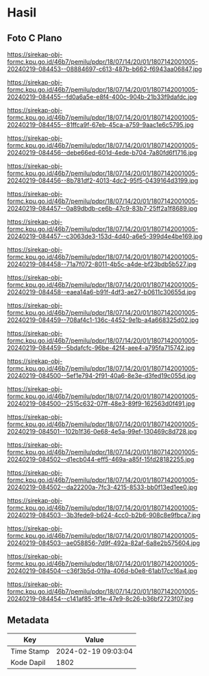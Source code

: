 # Hasil

## Foto C Plano

https://sirekap-obj-formc.kpu.go.id/46b7/pemilu/pdpr/18/07/14/20/01/1807142001005-20240219-084453--08884697-c613-487b-b662-f6943aa06847.jpg

https://sirekap-obj-formc.kpu.go.id/46b7/pemilu/pdpr/18/07/14/20/01/1807142001005-20240219-084455--fd0a6a5e-e8f4-400c-904b-21b33f9dafdc.jpg

https://sirekap-obj-formc.kpu.go.id/46b7/pemilu/pdpr/18/07/14/20/01/1807142001005-20240219-084455--81ffca9f-67eb-45ca-a759-9aac1e6c5795.jpg

https://sirekap-obj-formc.kpu.go.id/46b7/pemilu/pdpr/18/07/14/20/01/1807142001005-20240219-084456--debe66ed-601d-4ede-b704-7a80fd6f1716.jpg

https://sirekap-obj-formc.kpu.go.id/46b7/pemilu/pdpr/18/07/14/20/01/1807142001005-20240219-084456--8b781df2-4013-4dc2-95f5-0439164d3199.jpg

https://sirekap-obj-formc.kpu.go.id/46b7/pemilu/pdpr/18/07/14/20/01/1807142001005-20240219-084457--0a89dbdb-ce6b-47c9-83b7-25ff2a1f8689.jpg

https://sirekap-obj-formc.kpu.go.id/46b7/pemilu/pdpr/18/07/14/20/01/1807142001005-20240219-084457--c3063de3-153d-4d40-a6e5-399d4e4be169.jpg

https://sirekap-obj-formc.kpu.go.id/46b7/pemilu/pdpr/18/07/14/20/01/1807142001005-20240219-084458--71a7f072-8011-4b5c-a4de-bf23bdb5b527.jpg

https://sirekap-obj-formc.kpu.go.id/46b7/pemilu/pdpr/18/07/14/20/01/1807142001005-20240219-084458--eaea14a6-b91f-4df3-ae27-b0611c30655d.jpg

https://sirekap-obj-formc.kpu.go.id/46b7/pemilu/pdpr/18/07/14/20/01/1807142001005-20240219-084459--708af4c1-136c-4452-9e1b-a4a668325d02.jpg

https://sirekap-obj-formc.kpu.go.id/46b7/pemilu/pdpr/18/07/14/20/01/1807142001005-20240219-084459--5bdafcfc-96be-42f4-aee4-a795fa715742.jpg

https://sirekap-obj-formc.kpu.go.id/46b7/pemilu/pdpr/18/07/14/20/01/1807142001005-20240219-084500--5ef1e794-2f91-40a6-8e3e-d3fed19c055d.jpg

https://sirekap-obj-formc.kpu.go.id/46b7/pemilu/pdpr/18/07/14/20/01/1807142001005-20240219-084500--2515c632-07ff-48e3-89f9-162563d0f491.jpg

https://sirekap-obj-formc.kpu.go.id/46b7/pemilu/pdpr/18/07/14/20/01/1807142001005-20240219-084501--102b1f36-0e68-4e5a-99ef-130469c8d728.jpg

https://sirekap-obj-formc.kpu.go.id/46b7/pemilu/pdpr/18/07/14/20/01/1807142001005-20240219-084502--d1ecb044-eff5-469a-a85f-15fd28182255.jpg

https://sirekap-obj-formc.kpu.go.id/46b7/pemilu/pdpr/18/07/14/20/01/1807142001005-20240219-084502--da22200a-7fc3-4215-8533-bb0f13ed1ee0.jpg

https://sirekap-obj-formc.kpu.go.id/46b7/pemilu/pdpr/18/07/14/20/01/1807142001005-20240219-084503--3b3fede9-b624-4cc0-b2b6-908c8e9fbca7.jpg

https://sirekap-obj-formc.kpu.go.id/46b7/pemilu/pdpr/18/07/14/20/01/1807142001005-20240219-084503--ae058856-7d9f-492a-82af-6a8e2b575604.jpg

https://sirekap-obj-formc.kpu.go.id/46b7/pemilu/pdpr/18/07/14/20/01/1807142001005-20240219-084504--c36f3b5d-019a-406d-b0e8-61ab17cc16a4.jpg

https://sirekap-obj-formc.kpu.go.id/46b7/pemilu/pdpr/18/07/14/20/01/1807142001005-20240219-084454--c141af85-3f1e-47e9-8c26-b36bf2723f07.jpg


## Metadata

| Key        | Value               |
| ---------- | ------------------- |
| Time Stamp | 2024-02-19 09:03:04 |
| Kode Dapil | 1802                |



